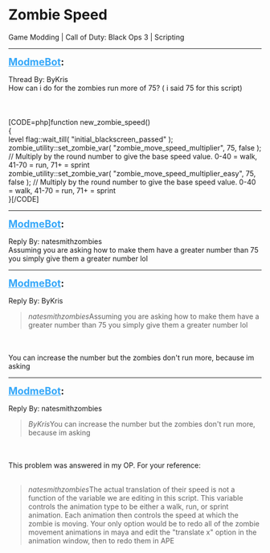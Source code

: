 # Zombie Speed
Game Modding | Call of Duty: Black Ops 3 | Scripting

---
<strong style="font-size: 1.4em;"><span style="text-decoration: underline;text-decoration-color: #34a7f9;"><span style="color:#34a7f9;">ModmeBot</span></span>:</strong>

<p>Thread By: ByKris<br />How can i do for the zombies run more of 75? ( i said 75 for this script)<br /><br /><br /><br />[CODE=php]function new_zombie_speed()<br />{<br />    level flag::wait_till( &quot;initial_blackscreen_passed&quot; );<br />    zombie_utility::set_zombie_var( &quot;zombie_move_speed_multiplier&quot;,       75,   false );    //  Multiply by the round number to give the base speed value.  0-40 = walk, 41-70 = run, 71+ = sprint<br />    zombie_utility::set_zombie_var( &quot;zombie_move_speed_multiplier_easy&quot;,  75,   false );    //  Multiply by the round number to give the base speed value.  0-40 = walk, 41-70 = run, 71+ = sprint<br />}[/CODE]</p>

---
<strong style="font-size: 1.4em;"><span style="text-decoration: underline;text-decoration-color: #34a7f9;"><span style="color:#34a7f9;">ModmeBot</span></span>:</strong>

<p>Reply By: natesmithzombies<br />Assuming you are asking how to make them have a greater number than 75 you simply give them a greater number lol</p>

---
<strong style="font-size: 1.4em;"><span style="text-decoration: underline;text-decoration-color: #34a7f9;"><span style="color:#34a7f9;">ModmeBot</span></span>:</strong>

<p>Reply By: ByKris<br /><blockquote><em>natesmithzombies</em>Assuming you are asking how to make them have a greater number than 75 you simply give them a greater number lol</blockquote><br /><br />You can increase the number but the zombies don&#39;t run more, because im asking</p>

---
<strong style="font-size: 1.4em;"><span style="text-decoration: underline;text-decoration-color: #34a7f9;"><span style="color:#34a7f9;">ModmeBot</span></span>:</strong>

<p>Reply By: natesmithzombies<br /><blockquote><em>ByKris</em>You can increase the number but the zombies don&#39;t run more, because im asking</blockquote><br /><br />This problem was answered in my OP. For your reference:<br /><br /><blockquote><em>natesmithzombies</em>The actual translation of their speed is not a function of the variable we are editing in this script. This variable controls the animation type to be either a walk, run, or sprint animation. Each animation then controls the speed at which the zombie is moving. Your only option would be to redo all of the zombie movement animations in maya and edit the &quot;translate x&quot; option in the animation window, then to redo them in APE</blockquote></p>
